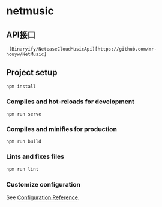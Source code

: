 # netmusic

## API接口
     (Binaryify/NeteaseCloudMusicApi)[https://github.com/mr-houyw/NetMusic]
## Project setup
```
npm install
```

### Compiles and hot-reloads for development
```
npm run serve
```

### Compiles and minifies for production
```
npm run build
```

### Lints and fixes files
```
npm run lint
```

### Customize configuration
See [Configuration Reference](https://cli.vuejs.org/config/).
